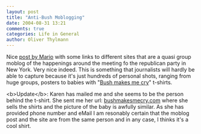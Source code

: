 ```yaml
---
layout: post
title: "Anti-Bush Moblogging"
date: 2004-08-31 13:21
comments: true
categories: Life in General
author: Oliver Thylmann
---
```



Nice [post by Mario](http://www.sixtus.net/index/P263/) with some links to different sites that are a quasi group moblog of the happenings around the meeting fo the republican party in New York. Very nice indeed. This is something that journalists will hardly be able to capture because it's just hundreds of personal shots, ranging from huge groups, posters to babies with &quot;[Bush makes me cry](http://rncprotests.textamerica.com/?r=1322577)&quot; t-shirts. 

&lt;b&gt;Update&lt;/b&gt;: Karen has mailed me and she seems to be the person behind the t-shirt. She sent me her url: [bushmakesmecry.com](http://bushmakesmecry.com/) where she sells the shirts and the picture of the baby is awfully similar. As she has provided phone number and eMail I am resonably certain that the moblog post and the site are from the same person and in any case, I thinks it's a cool shirt.


